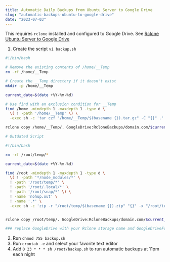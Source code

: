 ```yaml
---
title: Automatic Daily Backups from Ubuntu Server to Google Drive
slug: "automatic-backups-ubuntu-to-google-drive"
date: "2023-07-03"
---
```


This requires `rclone` installed and configured to Google Drive. See [Rclone Ubuntu Server to Google Drive](/rclone-ubuntu-server-to-google-drive)

1. Create the script `vi backup.sh`

```bash
#!/bin/bash

# Remove the existing contents of /home/__Temp
rm -rf /home/__Temp

# Create the __Temp directory if it doesn't exist
mkdir -p /home/__Temp

current_date=$(date +%Y-%m-%d)

# Use find with an exclusion condition for __Temp
find /home -mindepth 1 -maxdepth 1 -type d \
  \( ! -path '/home/__Temp' \) \
  -exec sh -c 'tar czf "/home/__Temp/$(basename {}).tar.gz" -C "{}" .' \;

rclone copy /home/__Temp/. GoogleDrive:RcloneBackups/domain.com/$current_date
```

```bash
# Outdated Script

#!/bin/bash

rm -rf /root/temp/*

current_date=$(date +%Y-%m-%d)

find /root -mindepth 1 -maxdepth 1 -type d \
  \( ! -path '*/node_modules/*' \
  ! -path '/root/temp/*' \
  ! -path '/root/.local/*' \
  ! -path '/root/snap/*' \) \
  ! -name 'nohup.out' \
  ! -name '.*' \
  -exec sh -c 'zip -r "/root/temp/$(basename {}).zip" "{}" -x "/root/temp/*"' \;


rclone copy /root/temp/. GoogleDrive:RcloneBackups/domain.com/$current_date

### replace GoogleDrive with your Rclone storage name and GoogleDriveFolder with the folder you want to store the backups in
```

2. Run `chmod 755 backup.sh`
3. Run `crontab -e` and select your favorite text editor
4. Add `0 23 * * * sh /root/backup.sh` to run automatic backups at 11pm each night
